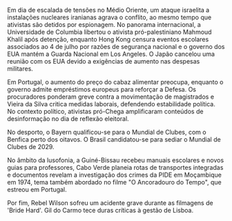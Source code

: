 Em dia de escalada de tensões no Médio Oriente, um ataque israelita a instalações nucleares iranianas agrava o conflito, ao mesmo tempo que ativistas são detidos por espionagem. No panorama internacional, a Universidade de Columbia libertou o ativista pró-palestiniano Mahmoud Khalil após detenção, enquanto Hong Kong censura eventos escolares associados ao 4 de julho por razões de segurança nacional e o governo dos EUA mantém a Guarda Nacional em Los Angeles. O Japão cancelou uma reunião com os EUA devido a exigências de aumento nas despesas militares.

Em Portugal, o aumento do preço do cabaz alimentar preocupa, enquanto o governo admite empréstimos europeus para reforçar a Defesa. Os procuradores ponderam greve contra a movimentação de magistrados e Vieira da Silva critica medidas laborais, defendendo estabilidade política. No contexto político, ativistas pró-Chega amplificaram conteúdos de desinformação no dia de reflexão eleitoral.

No desporto, o Bayern qualificou-se para o Mundial de Clubes, com o Benfica perto dos oitavos. O Brasil candidatou-se para sediar o Mundial de Clubes de 2029.

No âmbito da lusofonia, a Guiné-Bissau recebeu manuais escolares e novos guias para professores, Cabo Verde planeia rotas de transportes integradas e documentos revelam a investigação dos crimes da PIDE em Moçambique em 1974, tema também abordado no filme "O Ancoradouro do Tempo", que estreou em Portugal.

Por fim, Rebel Wilson sofreu um acidente grave durante as filmagens de 'Bride Hard'. Gil do Carmo tece duras críticas à gestão de Lisboa.
